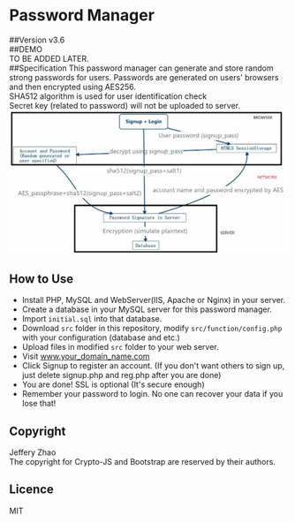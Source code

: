 # Password Manager
##Version
v3.6  
##DEMO  
TO BE ADDED LATER.  
##Specification
This password manager can generate and store random strong passwords for users. Passwords are generated on users' browsers and then encrypted using AES256.  
SHA512 algorithm is used for user identification check  
Secret key (related to password) will not be uploaded to server.  
![Mechanism](mechanism.jpg)
## How to Use
+ Install PHP, MySQL and WebServer(IIS, Apache or Nginx) in your server.  
+ Create a database in your MySQL server for this password manager.  
+ Import ``initial.sql`` into that database.  
+ Download ``src`` folder in this repository, modify ``src/function/config.php`` with your configuration (database and etc.)  
+ Upload files in modified ``src`` folder to your web server.  
+ Visit www.your_domain_name.com  
+ Click Signup to register an account. (If you don't want others to sign up, just delete signup.php and reg.php after you are done)  
+ You are done! SSL is optional (It's secure enough)  
+ Remember your password to login. No one can recover your data if you lose that!  
## Copyright  
Jeffery Zhao    
The copyright for Crypto-JS and Bootstrap are reserved by their authors.  
## Licence  
MIT  